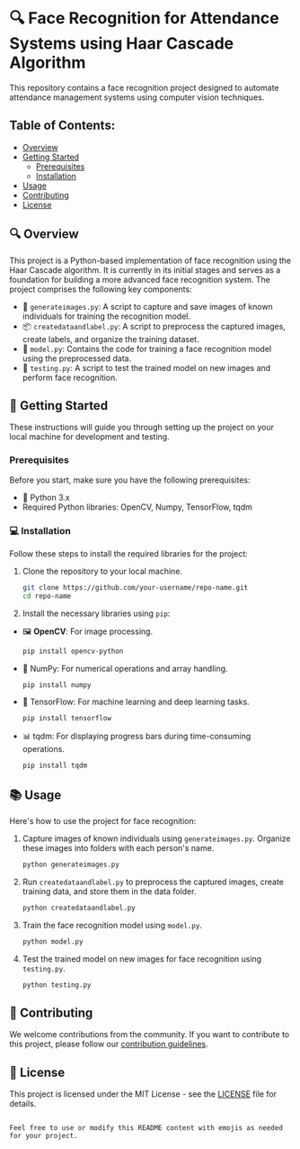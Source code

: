 


# 🔍 Face Recognition for Attendance Systems using Haar Cascade Algorithm

This repository contains a face recognition project designed to automate attendance management systems using computer vision techniques.

## Table of Contents:

- [Overview](#overview)
- [Getting Started](#getting-started)
  - [Prerequisites](#prerequisites)
  - [Installation](#installation)
- [Usage](#usage)
- [Contributing](#contributing)
- [License](#license)

## 🔍 Overview

This project is a Python-based implementation of face recognition using the Haar Cascade algorithm. It is currently in its initial stages and serves as a foundation for building a more advanced face recognition system. The project comprises the following key components:

- 📸 `generateimages.py`: A script to capture and save images of known individuals for training the recognition model.
- 📦 `createdataandlabel.py`: A script to preprocess the captured images, create labels, and organize the training dataset.
- 🤖 `model.py`: Contains the code for training a face recognition model using the preprocessed data.
- 🧪 `testing.py`: A script to test the trained model on new images and perform face recognition.

## 🚀 Getting Started

These instructions will guide you through setting up the project on your local machine for development and testing.

### Prerequisites

Before you start, make sure you have the following prerequisites:

- 🐍 Python 3.x
- Required Python libraries: OpenCV, Numpy, TensorFlow, tqdm

### 💻 Installation

Follow these steps to install the required libraries for the project:

1. Clone the repository to your local machine.

   ```bash
   git clone https://github.com/your-username/repo-name.git
   cd repo-name

2. Install the necessary libraries using `pip`:

- 🖼 **OpenCV**: For image processing.

   ```bash
   pip install opencv-python
   ```

- 🔢 NumPy: For numerical operations and array handling.

   ```bash
   pip install numpy
   ```

- 🤖 TensorFlow: For machine learning and deep learning tasks.

   ```bash
   pip install tensorflow
   ```

- 📊 tqdm: For displaying progress bars during time-consuming operations.

   ```bash
   pip install tqdm
   ```

## 📚 Usage

Here's how to use the project for face recognition:

1. Capture images of known individuals using `generateimages.py`. Organize these images into folders with each person's name.

   ```bash
   python generateimages.py
   ```

2. Run `createdataandlabel.py` to preprocess the captured images, create training data, and store them in the data folder.

   ```bash
   python createdataandlabel.py
   ```

3. Train the face recognition model using `model.py`.

   ```bash
   python model.py
   ```

4. Test the trained model on new images for face recognition using `testing.py`.

   ```bash
   python testing.py
   ```

## 🤝 Contributing

We welcome contributions from the community. If you want to contribute to this project, please follow our [contribution guidelines](CONTRIBUTING.md).

## 📄 License

This project is licensed under the MIT License - see the [LICENSE](LICENSE) file for details.
```

Feel free to use or modify this README content with emojis as needed for your project.
